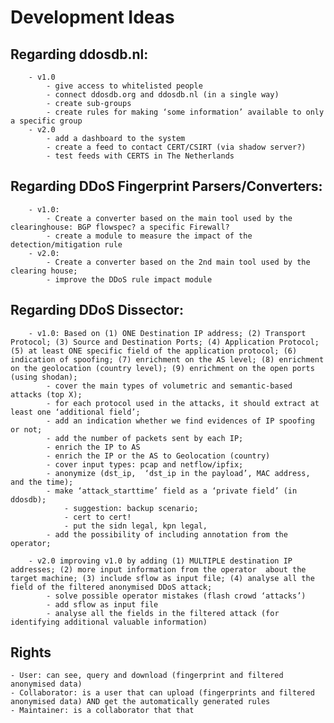 # Development Ideas

## Regarding ddosdb.nl:
		- v1.0
			- give access to whitelisted people
			- connect ddosdb.org and ddosdb.nl (in a single way)
			- create sub-groups
			- create rules for making ‘some information’ available to only a specific group
		- v2.0
			- add a dashboard to the system
			- create a feed to contact CERT/CSIRT (via shadow server?)
			- test feeds with CERTS in The Netherlands

## Regarding DDoS Fingerprint Parsers/Converters:
		- v1.0:
			- Create a converter based on the main tool used by the clearinghouse: BGP flowspec? a specific Firewall?
			- create a module to measure the impact of the detection/mitigation rule
		- v2.0:
			- Create a converter based on the 2nd main tool used by the clearing house;
			- improve the DDoS rule impact module

## Regarding DDoS Dissector:
		- v1.0: Based on (1) ONE Destination IP address; (2) Transport Protocol; (3) Source and Destination Ports; (4) Application Protocol; (5) at least ONE specific field of the application protocol; (6) indication of spoofing; (7) enrichment on the AS level; (8) enrichment on the geolocation (country level); (9) enrichment on the open ports (using shodan); 
			- cover the main types of volumetric and semantic-based attacks (top X);
			- for each protocol used in the attacks, it should extract at least one ‘additional field’;
			- add an indication whether we find evidences of IP spoofing or not;
			- add the number of packets sent by each IP;
			- enrich the IP to AS 
			- enrich the IP or the AS to Geolocation (country)
			- cover input types: pcap and netflow/ipfix;
			- anonymize (dst_ip,  ‘dst_ip in the payload’, MAC address, and the time);
			- make ‘attack_starttime’ field as a ‘private field’ (in ddosdb);
				- suggestion: backup scenario;
				- cert to cert!
				- put the sidn legal, kpn legal,   
			- add the possibility of including annotation from the operator;
		
		- v2.0 improving v1.0 by adding (1) MULTIPLE destination IP addresses; (2) more input information from the operator  about the target machine; (3) include sflow as input file; (4) analyse all the field of the filtered anonymised DDoS attack; 
			- solve possible operator mistakes (flash crowd ‘attacks’)
			- add sflow as input file
			- analyse all the fields in the filtered attack (for identifying additional valuable information) 

## Rights
	- User: can see, query and download (fingerprint and filtered anonymised data)
	- Collaborator: is a user that can upload (fingerprints and filtered anonymised data) AND get the automatically generated rules
	- Maintainer: is a collaborator that that

